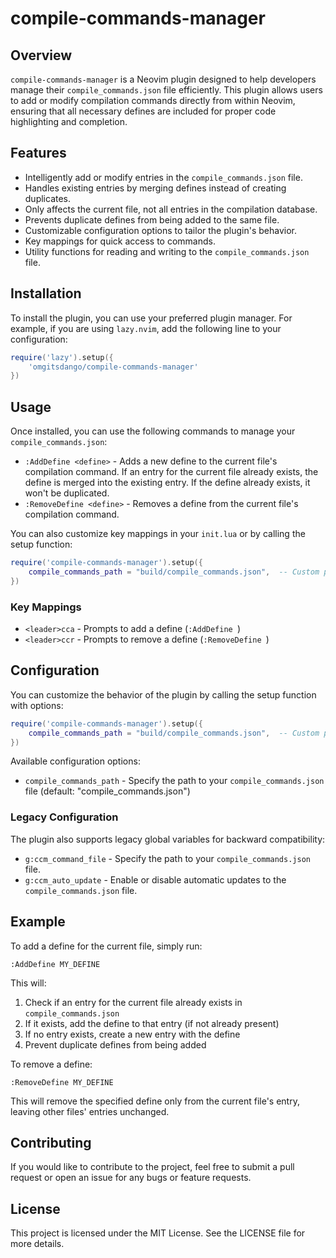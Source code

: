 # compile-commands-manager

## Overview
`compile-commands-manager` is a Neovim plugin designed to help developers manage their `compile_commands.json` file efficiently. This plugin allows users to add or modify compilation commands directly from within Neovim, ensuring that all necessary defines are included for proper code highlighting and completion.

## Features
- Intelligently add or modify entries in the `compile_commands.json` file.
- Handles existing entries by merging defines instead of creating duplicates.
- Only affects the current file, not all entries in the compilation database.
- Prevents duplicate defines from being added to the same file.
- Customizable configuration options to tailor the plugin's behavior.
- Key mappings for quick access to commands.
- Utility functions for reading and writing to the `compile_commands.json` file.

## Installation
To install the plugin, you can use your preferred plugin manager. For example, if you are using `lazy.nvim`, add the following line to your configuration:

```lua
require('lazy').setup({
    'omgitsdango/compile-commands-manager'
})
```

## Usage
Once installed, you can use the following commands to manage your `compile_commands.json`:

- `:AddDefine <define>` - Adds a new define to the current file's compilation command. If an entry for the current file already exists, the define is merged into the existing entry. If the define already exists, it won't be duplicated.
- `:RemoveDefine <define>` - Removes a define from the current file's compilation command.

You can also customize key mappings in your `init.lua` or by calling the setup function:

```lua
require('compile-commands-manager').setup({
    compile_commands_path = "build/compile_commands.json",  -- Custom path
})
```

### Key Mappings
- `<leader>cca` - Prompts to add a define (`:AddDefine `)
- `<leader>ccr` - Prompts to remove a define (`:RemoveDefine `)

## Configuration
You can customize the behavior of the plugin by calling the setup function with options:

```lua
require('compile-commands-manager').setup({
    compile_commands_path = "build/compile_commands.json",  -- Custom path to compile_commands.json
})
```

Available configuration options:
- `compile_commands_path` - Specify the path to your `compile_commands.json` file (default: "compile_commands.json")

### Legacy Configuration
The plugin also supports legacy global variables for backward compatibility:
- `g:ccm_command_file` - Specify the path to your `compile_commands.json` file.
- `g:ccm_auto_update` - Enable or disable automatic updates to the `compile_commands.json` file.

## Example
To add a define for the current file, simply run:

```
:AddDefine MY_DEFINE
```

This will:
1. Check if an entry for the current file already exists in `compile_commands.json`
2. If it exists, add the define to that entry (if not already present)
3. If no entry exists, create a new entry with the define
4. Prevent duplicate defines from being added

To remove a define:

```
:RemoveDefine MY_DEFINE
```

This will remove the specified define only from the current file's entry, leaving other files' entries unchanged.

## Contributing
If you would like to contribute to the project, feel free to submit a pull request or open an issue for any bugs or feature requests.

## License
This project is licensed under the MIT License. See the LICENSE file for more details.
